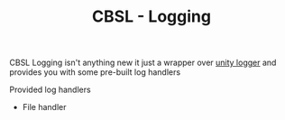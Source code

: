 ﻿---
title: CBSL - Logging
sidebar_label: Introduction
---

CBSL Logging isn't anything new it just a wrapper over [unity logger](https://docs.unity3d.com/ScriptReference/Debug-unityLogger.html)
and provides you with some pre-built log handlers

Provided log handlers
- File handler